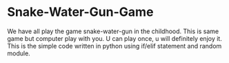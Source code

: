 # Snake-Water-Gun-Game
We have all play the game snake-water-gun in the childhood.
This is same game but computer play with you.
U can play once, u will definitely enjoy it.
This is the simple code written in python using if/elif statement and random module.


